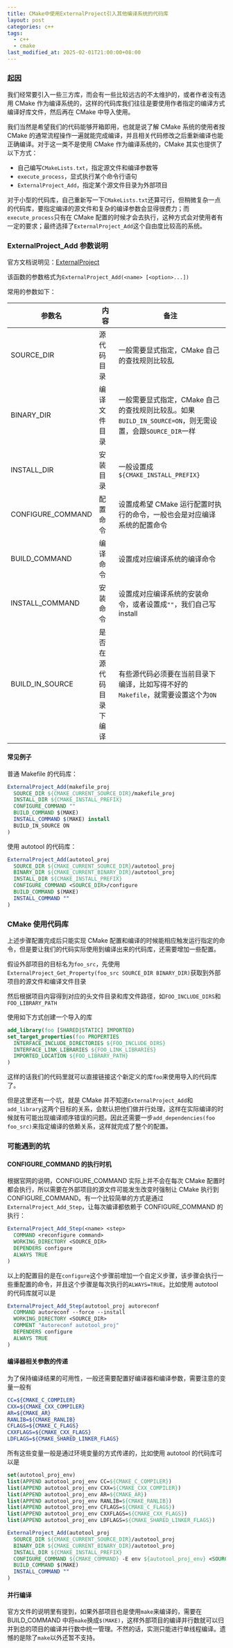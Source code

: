 ```yaml
---
title: CMake中使用ExternalProject引入其他编译系统的代码库
layout: post
categories: c++
tags:
  - c++
  - cmake
last_modified_at: 2025-02-01T21:00:00+08:00
---
```


### 起因

我们经常要引入一些三方库，而会有一些比较远古的不太维护的，或者作者没有选用 CMake 作为编译系统的，这样的代码库我们往往是要使用作者指定的编译方式编译好库文件，然后再在 CMake 中导入使用。

我们当然是希望我们的代码能够开箱即用，也就是说了解 CMake 系统的使用者按 CMake 的通常流程操作一遍就能完成编译，并且相关代码修改之后重新编译也能正确编译。对于这一类不是使用 CMake 作为编译系统的，CMake 其实也提供了以下方式：

- 自己编写`CMakeLists.txt`，指定源文件和编译参数等
- `execute_process`，显式执行某个命令行语句
- `ExternalProject_Add`，指定某个源文件目录为外部项目

对于小型的代码库，自己重新写一下`CMakeLists.txt`还算可行，但稍微复杂一点的代码库，要指定编译的源文件和复杂的编译参数会显得很费力；而`execute_process`只有在 CMake 配置的时候才会去执行，这种方式会对使用者有一定的要求；最终选择了`ExternalProject_Add`这个自由度比较高的系统。

### ExternalProject_Add 参数说明

官方文档说明见：[ExternalProject](https://cmake.org/cmake/help/latest/module/ExternalProject.html)

该函数的参数格式为`ExternalProject_Add(<name> [<option>...])`

常用的参数如下：

| 参数名            | 内容                   | 备注                                                                                                     |
| ----------------- | ---------------------- | -------------------------------------------------------------------------------------------------------- |
| SOURCE_DIR        | 源代码目录             | 一般需要显式指定，CMake 自己的查找规则比较乱                                                             |
| BINARY_DIR        | 编译文件目录           | 一般需要显式指定，CMake 自己的查找规则比较乱。如果`BUILD_IN_SOURCE=ON`，则无需设置，会跟`SOURCE_DIR`一样 |
| INSTALL_DIR       | 安装目录               | 一般设置成`${CMAKE_INSTALL_PREFIX}`                                                                      |
| CONFIGURE_COMMAND | 配置命令               | 设置成希望 CMake 运行配置时执行的命令，一般也会是对应编译系统的配置命令                                  |
| BUILD_COMMAND     | 编译命令               | 设置成对应编译系统的编译命令                                                                             |
| INSTALL_COMMAND   | 安装命令               | 设置成对应编译系统的安装命令，或者设置成`""`，我们自己写 install                                         |
| BUILD_IN_SOURCE   | 是否在源代码目录下编译 | 有些源代码必须要在当前目录下编译，比如写得不好的`Makefile`，就需要设置这个为`ON`                         |

#### 常见例子

普通 Makefile 的代码库：

```cmake
ExternalProject_Add(makefile_proj
  SOURCE_DIR ${CMAKE_CURRENT_SOURCE_DIR}/makefile_proj
  INSTALL_DIR ${CMAKE_INSTALL_PREFIX}
  CONFIGURE_COMMAND ""
  BUILD_COMMAND $(MAKE)
  INSTALL_COMMAND $(MAKE) install
  BUILD_IN_SOURCE ON
)
```

使用 autotool 的代码库：

```cmake
ExternalProject_Add(autotool_proj
  SOURCE_DIR ${CMAKE_CURRENT_SOURCE_DIR}/autotool_proj
  BINARY_DIR ${CMAKE_CURRENT_BINARY_DIR}/autotool_proj
  INSTALL_DIR ${CMAKE_INSTALL_PREFIX}
  CONFIGURE_COMMAND <SOURCE_DIR>/configure
  BUILD_COMMAND $(MAKE)
  INSTALL_COMMAND ""
)
```

### CMake 使用代码库

上述步骤配置完成后只能实现 CMake 配置和编译的时候能相应触发运行指定的命令，但是要让我们的代码实际使用到编译出来的代码库，还需要增加一些配置。

假设外部项目的目标名为`foo_src`，先使用`ExternalProject_Get_Property(foo_src SOURCE_DIR BINARY_DIR)`获取到外部项目的源文件和编译文件目录

然后根据项目内容得到对应的头文件目录和库文件路径，如`FOO_INCLUDE_DIRS`和`FOO_LIBRARY_PATH`

使用如下方式创建一个导入的库

```cmake
add_library(foo [SHARED|STATIC] IMPORTED)
set_target_properties(foo PROPERTIES
  INTERFACE_INCLUDE_DIRECTORIES ${FOO_INCLUDE_DIRS}
  INTERFACE_LINK_LIBRARIES ${FOO_LINK_LIBRARIES}
  IMPORTED_LOCATION ${FOO_LIBRARY_PATH}
)
```

这样的话我们的代码里就可以直接链接这个新定义的库`foo`来使用导入的代码库了。

但是这里还有一个坑，就是 CMake 并不知道`ExternalProject_Add`和`add_library`这两个目标的关系，会默认把他们做并行处理，这样在实际编译的时候就有可能出现编译顺序错误的问题。因此还需要一步`add_dependencies(foo foo_src)`来指定编译的依赖关系，这样就完成了整个的配置。

### 可能遇到的坑

#### CONFIGURE_COMMAND 的执行时机

根据官网的说明，CONFIGURE_COMMAND 实际上并不会在每次 CMake 配置时都会执行，所以需要在外部项目的源文件可能发生改变时强制让 CMake 执行到 CONFIGURE_COMMAND。有一个比较简单的方式是通过`ExternalProject_Add_Step`，让每次编译都依赖于 CONFIGURE_COMMAND 的执行：

```cmake
ExternalProject_Add_Step(<name> <step>
  COMMAND <reconfigure command>
  WORKING_DIRECTORY <SOURCE_DIR>
  DEPENDERS configure
  ALWAYS TRUE
)
```

以上的配置目的是在`configure`这个步骤前增加一个自定义步骤，该步骤会执行一些重配置的命令，并且这个步骤是每次执行的`ALWAYS=TRUE`。比如使用 autotool 的代码库就可以是

```cmake
ExternalProject_Add_Step(autotool_proj autoreconf
  COMMAND autoreconf --force --install
  WORKING_DIRECTORY <SOURCE_DIR>
  COMMENT "Autoreconf autotool_proj"
  DEPENDERS configure
  ALWAYS TRUE
)
```

#### 编译器相关参数的传递

为了保持编译结果的可用性，一般还需要配置好编译器和编译参数，需要注意的变量一般有

```cmake
CC=${CMAKE_C_COMPILER}
CXX=${CMAKE_CXX_COMPILER}
AR=${CMAKE_AR}
RANLIB=${CMAKE_RANLIB}
CFLAGS=${CMAKE_C_FLAGS}
CXXFLAGS=${CMAKE_CXX_FLAGS}
LDFLAGS=${CMAKE_SHARED_LINKER_FLAGS}
```

所有这些变量一般是通过环境变量的方式传递的，比如使用 autotool 的代码库可以是

```cmake
set(autotool_proj_env)
list(APPEND autotool_proj_env CC=${CMAKE_C_COMPILER})
list(APPEND autotool_proj_env CXX=${CMAKE_CXX_COMPILER})
list(APPEND autotool_proj_env AR=${CMAKE_AR})
list(APPEND autotool_proj_env RANLIB=${CMAKE_RANLIB})
list(APPEND autotool_proj_env CFLAGS=${CMAKE_C_FLAGS})
list(APPEND autotool_proj_env CXXFLAGS=${CMAKE_CXX_FLAGS})
list(APPEND autotool_proj_env LDFLAGS=${CMAKE_SHARED_LINKER_FLAGS})

ExternalProject_Add(autotool_proj
  SOURCE_DIR ${CMAKE_CURRENT_SOURCE_DIR}/autotool_proj
  BINARY_DIR ${CMAKE_CURRENT_BINARY_DIR}/autotool_proj
  INSTALL_DIR ${CMAKE_INSTALL_PREFIX}
  CONFIGURE_COMMAND ${CMAKE_COMMAND} -E env ${autotool_proj_env} <SOURCE_DIR>/configure
  BUILD_COMMAND $(MAKE)
  INSTALL_COMMAND ""
)
```

#### 并行编译

官方文件的说明里有提到，如果外部项目也是使用`make`来编译的，需要在 BUILD_COMMAND 中将`make`换成`$(MAKE)`，这样外部项目的编译并行数就可以归并到总的项目的编译并行数中统一管理。不然的话，实测只能进行单线程编译。遗憾的是除了`make`以外还暂不支持。
